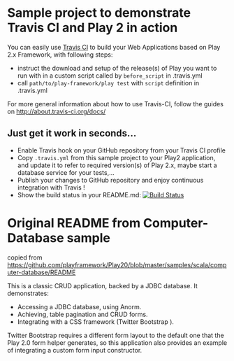 # Sample project to demonstrate Travis CI and Play 2 in action

You can easily use [Travis CI](https://travis-ci.org) to build your Web Applications based on Play 2.x Framework, with following steps:

 - instruct the download and setup of the release(s) of Play you want to run with in a custom script called by `before_script` in .travis.yml
 - call `path/to/play-framework/play test` with `script` definition in .travis.yml

For more general information about how to use Travis-CI, follow the guides on http://about.travis-ci.org/docs/

## Just get it work in seconds...

 - Enable Travis hook on your GitHub repository from your Travis CI profile
 - Copy `.travis.yml` from this sample project to your Play2 application, and update it to refer to required version(s) of Play 2.x, maybe start a database service for your tests,...
 - Publish your changes to GitHub repository and enjoy continuous integration with Travis !
 - Show the build status in your README.md: [![Build Status](https://travis-ci.org/gildegoma/travis-ci-ScalaOnPlay-sample.png?branch=master)](https://travis-ci.org/gildegoma/travis-ci-ScalaOnPlay-sample)

# Original README from Computer-Database sample

copied from https://github.com/playframework/Play20/blob/master/samples/scala/computer-database/README

This is a classic CRUD application, backed by a JDBC database. It demonstrates:

- Accessing a JDBC database, using Anorm.
- Achieving, table pagination and CRUD forms.
- Integrating with a CSS framework (Twitter Bootstrap ).

Twitter Bootstrap requires a different form layout to the default one that the Play 2.0 form helper generates, so this application also provides an example of integrating a custom form input constructor.
